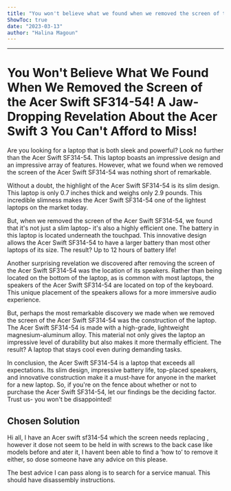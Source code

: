 ```yaml
---
title: "You won't believe what we found when we removed the screen of the Acer Swift SF314-54! A jaw-dropping revelation about the Acer Swift 3 you can't afford to miss!"
ShowToc: true 
date: "2023-03-13"
author: "Halina Magoun"
---
```

*****
# You Won't Believe What We Found When We Removed the Screen of the Acer Swift SF314-54! A Jaw-Dropping Revelation About the Acer Swift 3 You Can't Afford to Miss!

Are you looking for a laptop that is both sleek and powerful? Look no further than the Acer Swift SF314-54. This laptop boasts an impressive design and an impressive array of features. However, what we found when we removed the screen of the Acer Swift SF314-54 was nothing short of remarkable.

Without a doubt, the highlight of the Acer Swift SF314-54 is its slim design. This laptop is only 0.7 inches thick and weighs only 2.9 pounds. This incredible slimness makes the Acer Swift SF314-54 one of the lightest laptops on the market today.

But, when we removed the screen of the Acer Swift SF314-54, we found that it's not just a slim laptop- it's also a highly efficient one. The battery in this laptop is located underneath the touchpad. This innovative design allows the Acer Swift SF314-54 to have a larger battery than most other laptops of its size. The result? Up to 12 hours of battery life!

Another surprising revelation we discovered after removing the screen of the Acer Swift SF314-54 was the location of its speakers. Rather than being located on the bottom of the laptop, as is common with most laptops, the speakers of the Acer Swift SF314-54 are located on top of the keyboard. This unique placement of the speakers allows for a more immersive audio experience.

But, perhaps the most remarkable discovery we made when we removed the screen of the Acer Swift SF314-54 was the construction of the laptop. The Acer Swift SF314-54 is made with a high-grade, lightweight magnesium-aluminum alloy. This material not only gives the laptop an impressive level of durability but also makes it more thermally efficient. The result? A laptop that stays cool even during demanding tasks.

In conclusion, the Acer Swift SF314-54 is a laptop that exceeds all expectations. Its slim design, impressive battery life, top-placed speakers, and innovative construction make it a must-have for anyone in the market for a new laptop. So, if you're on the fence about whether or not to purchase the Acer Swift SF314-54, let our findings be the deciding factor. Trust us- you won't be disappointed!


## Chosen Solution
 Hi all, I have an  Acer swift sf314-54 which the screen needs replacing , however it dose not seem to be held in with screws to the back case like models before and ater it, I havent been able to find a ‘how to’ to remove it either, so dose someone have any advice on this please.

 The best advice I can pass along is to search for a service manual. This should have disassembly instructions.




